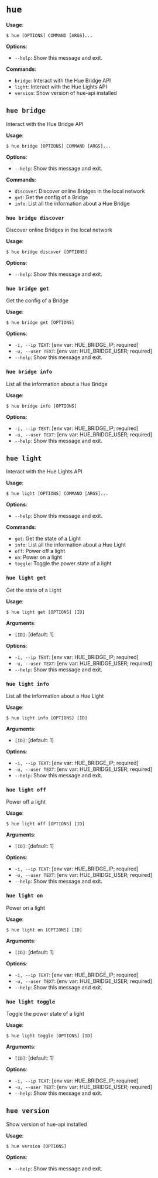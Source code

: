 # `hue`

**Usage**:

```console
$ hue [OPTIONS] COMMAND [ARGS]...
```

**Options**:

* `--help`: Show this message and exit.

**Commands**:

* `bridge`: Interact with the Hue Bridge API
* `light`: Interact with the Hue Lights API
* `version`: Show version of hue-api installed

## `hue bridge`

Interact with the Hue Bridge API

**Usage**:

```console
$ hue bridge [OPTIONS] COMMAND [ARGS]...
```

**Options**:

* `--help`: Show this message and exit.

**Commands**:

* `discover`: Discover online Bridges in the local network
* `get`: Get the config of a Bridge
* `info`: List all the information about a Hue Bridge

### `hue bridge discover`

Discover online Bridges in the local network

**Usage**:

```console
$ hue bridge discover [OPTIONS]
```

**Options**:

* `--help`: Show this message and exit.

### `hue bridge get`

Get the config of a Bridge

**Usage**:

```console
$ hue bridge get [OPTIONS]
```

**Options**:

* `-i, --ip TEXT`: [env var: HUE_BRIDGE_IP; required]
* `-u, --user TEXT`: [env var: HUE_BRIDGE_USER; required]
* `--help`: Show this message and exit.

### `hue bridge info`

List all the information about a Hue Bridge

**Usage**:

```console
$ hue bridge info [OPTIONS]
```

**Options**:

* `-i, --ip TEXT`: [env var: HUE_BRIDGE_IP; required]
* `-u, --user TEXT`: [env var: HUE_BRIDGE_USER; required]
* `--help`: Show this message and exit.

## `hue light`

Interact with the Hue Lights API

**Usage**:

```console
$ hue light [OPTIONS] COMMAND [ARGS]...
```

**Options**:

* `--help`: Show this message and exit.

**Commands**:

* `get`: Get the state of a Light
* `info`: List all the information about a Hue Light
* `off`: Power off a light
* `on`: Power on a light
* `toggle`: Toggle the power state of a light

### `hue light get`

Get the state of a Light

**Usage**:

```console
$ hue light get [OPTIONS] [ID]
```

**Arguments**:

* `[ID]`: [default: 1]

**Options**:

* `-i, --ip TEXT`: [env var: HUE_BRIDGE_IP; required]
* `-u, --user TEXT`: [env var: HUE_BRIDGE_USER; required]
* `--help`: Show this message and exit.

### `hue light info`

List all the information about a Hue Light

**Usage**:

```console
$ hue light info [OPTIONS] [ID]
```

**Arguments**:

* `[ID]`: [default: 1]

**Options**:

* `-i, --ip TEXT`: [env var: HUE_BRIDGE_IP; required]
* `-u, --user TEXT`: [env var: HUE_BRIDGE_USER; required]
* `--help`: Show this message and exit.

### `hue light off`

Power off a light

**Usage**:

```console
$ hue light off [OPTIONS] [ID]
```

**Arguments**:

* `[ID]`: [default: 1]

**Options**:

* `-i, --ip TEXT`: [env var: HUE_BRIDGE_IP; required]
* `-u, --user TEXT`: [env var: HUE_BRIDGE_USER; required]
* `--help`: Show this message and exit.

### `hue light on`

Power on a light

**Usage**:

```console
$ hue light on [OPTIONS] [ID]
```

**Arguments**:

* `[ID]`: [default: 1]

**Options**:

* `-i, --ip TEXT`: [env var: HUE_BRIDGE_IP; required]
* `-u, --user TEXT`: [env var: HUE_BRIDGE_USER; required]
* `--help`: Show this message and exit.

### `hue light toggle`

Toggle the power state of a light

**Usage**:

```console
$ hue light toggle [OPTIONS] [ID]
```

**Arguments**:

* `[ID]`: [default: 1]

**Options**:

* `-i, --ip TEXT`: [env var: HUE_BRIDGE_IP; required]
* `-u, --user TEXT`: [env var: HUE_BRIDGE_USER; required]
* `--help`: Show this message and exit.

## `hue version`

Show version of hue-api installed

**Usage**:

```console
$ hue version [OPTIONS]
```

**Options**:

* `--help`: Show this message and exit.
